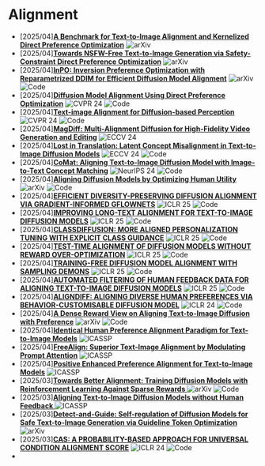 # Alignment
- [2025/04]**[A Benchmark for Text-to-Image Alignment and Kernelized Direct Preference Optimization](https://arxiv.org/abs/2506.14903)** ![arXiv](https://img.shields.io/badge/arXiv-blue)
- [2025/04]**[Towards NSFW-Free Text-to-Image Generation via Safety-Constraint Direct Preference Optimization](https://arxiv.org/abs/2504.14290)** ![arXiv](https://img.shields.io/badge/arXiv-blue)
- [2025/04]**[InPO: Inversion Preference Optimization with Reparametrized DDIM for Efficient Diffusion Model Alignment](https://arxiv.org/abs/2503.18454)** ![arXiv](https://img.shields.io/badge/arXiv-blue) ![Code](https://img.shields.io/badge/Code-violet)
- [2025/04]**[Diffusion Model Alignment Using Direct Preference Optimization](https://openaccess.thecvf.com/content/CVPR2024/html/Wallace_Diffusion_Model_Alignment_Using_Direct_Preference_Optimization_CVPR_2024_paper.html)** ![CVPR 24](https://img.shields.io/badge/CVPR%2024-blue) ![Code](https://img.shields.io/badge/Code-violet)
- [2025/04]**[Text-image Alignment for Diffusion-based Perception](https://openaccess.thecvf.com/content/CVPR2024/html/Kondapaneni_Text-Image_Alignment_for_Diffusion-Based_Perception_CVPR_2024_paper.html)** ![CVPR 24](https://img.shields.io/badge/CVPR%2024-blue) ![Code](https://img.shields.io/badge/Code-violet)
- [2025/04]**[MagDiff: Multi-Alignment Diffusion for High-Fidelity Video Generation and Editing](https://link.springer.com/chapter/10.1007/978-3-031-72649-1_12)** ![ECCV 24](https://img.shields.io/badge/ECCV%2024-blue)
- [2025/04]**[Lost in Translation: Latent Concept Misalignment in Text-to-Image Diffusion Models](https://link.springer.com/chapter/10.1007/978-3-031-72890-7_19)** ![ECCV 24](https://img.shields.io/badge/ECCV%2024-blue) ![Code](https://img.shields.io/badge/Code-violet)
- [2025/04]**[CoMat: Aligning Text-to-Image Diffusion Model with Image-to-Text Concept Matching](https://proceedings.neurips.cc/paper_files/paper/2024/hash/8b54ecd9823fff6d37e61ece8f87e534-Abstract-Conference.html)** ![NeurlPS 24](https://img.shields.io/badge/NeuraIPS%2024-blue) ![Code](https://img.shields.io/badge/Code-violet)
- [2025/04]**[Aligning Diffusion Models by Optimizing Human Utility](https://arxiv.org/abs/2404.04465)** ![arXiv](https://img.shields.io/badge/arXiv-blue) ![Code](https://img.shields.io/badge/Code-violet)
- [2025/04]**[EFFICIENT DIVERSITY-PRESERVING DIFFUSION ALIGNMENT VIA GRADIENT-INFORMED GFLOWNETS](https://arxiv.org/abs/2412.07775)** ![ICLR 25](https://img.shields.io/badge/ICLR%2025-blue) ![Code](https://img.shields.io/badge/Code-violet)
- [2025/04]**[IMPROVING LONG-TEXT ALIGNMENT FOR TEXT-TO-IMAGE DIFFUSION MODELS](https://arxiv.org/abs/2410.11817)** ![ICLR 25](https://img.shields.io/badge/ICLR%2025-blue) ![Code](https://img.shields.io/badge/Code-violet)
- [2025/04]**[CLASSDIFFUSION: MORE ALIGNED PERSONALIZATION TUNING WITH EXPLICIT CLASS GUIDANCE](https://arxiv.org/abs/2405.17532)** ![ICLR 25](https://img.shields.io/badge/ICLR%2025-blue) ![Code](https://img.shields.io/badge/Code-violet)
- [2025/04]**[TEST-TIME ALIGNMENT OF DIFFUSION MODELS WITHOUT REWARD OVER-OPTIMIZATION](https://openreview.net/forum?id=vi3DjUhFVm)** ![ICLR 25](https://img.shields.io/badge/ICLR%2025-blue) ![Code](https://img.shields.io/badge/Code-violet)
- [2025/04]**[TRAINING-FREE DIFFUSION MODEL ALIGNMENT WITH SAMPLING DEMONS](https://arxiv.org/abs/2410.05760)** ![ICLR 25](https://img.shields.io/badge/ICLR%2025-blue) ![Code](https://img.shields.io/badge/Code-violet)
- [2025/04]**[AUTOMATED FILTERING OF HUMAN FEEDBACK DATA FOR ALIGNING TEXT-TO-IMAGE DIFFUSION MODELS](https://arxiv.org/abs/2410.10166)** ![ICLR 25](https://img.shields.io/badge/ICLR%2025-blue) ![Code](https://img.shields.io/badge/Code-violet)
- [2025/04]**[ALIGNDIFF: ALIGNING DIVERSE HUMAN PREFERENCES VIA BEHAVIOR-CUSTOMISABLE DIFFUSION MODEL](https://arxiv.org/abs/2310.02054)** ![ICLR 24](https://img.shields.io/badge/ICLR%2024-blue) ![Code](https://img.shields.io/badge/Code-violet)
- [2025/04]**[A Dense Reward View on Aligning Text-to-Image Diffusion with Preference](https://arxiv.org/abs/2402.08265)**  ![arXiv](https://img.shields.io/badge/arXiv-blue) ![Code](https://img.shields.io/badge/Code-violet)
- [2025/04]**[Identical Human Preference Alignment Paradigm for Text-to-Image Models](https://ieeexplore.ieee.org/abstract/document/10888645)** ![ICASSP](https://img.shields.io/badge/ICASSP-blue)
- [2025/04]**[FreeAlign: Superior Text-Image Alignment by Modulating Prompt Attention](https://ieeexplore.ieee.org/abstract/document/10888326)** ![ICASSP](https://img.shields.io/badge/ICASSP-blue)
- [2025/04]**[Positive Enhanced Preference Alignment for Text-to-Image Models](https://ieeexplore.ieee.org/abstract/document/10890823)** ![ICASSP](https://img.shields.io/badge/ICASSP-blue)
- [2025/03]**[Towards Better Alignment: Training Diffusion Models with Reinforcement Learning Against Sparse Rewards
](https://arxiv.org/abs/2503.11240)** ![arXiv](https://img.shields.io/badge/arXiv-blue) ![Code](https://img.shields.io/badge/Code-violet)
- [2025/03]**[Aligning Text-to-Image Diffusion Models without Human Feedback
](https://ieeexplore.ieee.org/abstract/document/10888279)** ![ICASSP](https://img.shields.io/badge/ICASSP-blue) 
- [2025/03]**[Detect-and-Guide: Self-regulation of Diffusion Models for Safe Text-to-Image Generation via Guideline Token Optimization
](https://arxiv.org/abs/2503.15197)** ![arXiv](https://img.shields.io/badge/arXiv-blue)
- [2025/03]**[CAS: A PROBABILITY-BASED APPROACH FOR UNIVERSAL CONDITION ALIGNMENT SCORE](https://openreview.net/forum?id=E78OaH2s3f)** ![ICLR 24](https://img.shields.io/badge/ICLR%2024-blue) ![Code](https://img.shields.io/badge/Code-violet)
- 

